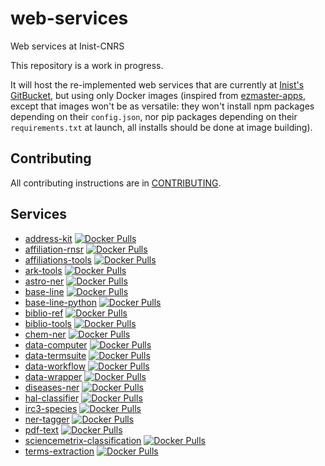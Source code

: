 # web-services

Web services at Inist-CNRS

This repository is a work in progress.

It will host the re-implemented web services that are currently at [Inist's
GitBucket](https://gitbucket.inist.fr/tdm/web-services), but using only Docker
images (inspired from
[ezmaster-apps](https://github.com/Inist-CNRS/ezmaster-apps), except that images
won't be as versatile: they won't install npm packages depending on their
`config.json`, nor pip packages depending on their `requirements.txt` at launch,
all installs should be done at image building).

## Contributing

All contributing instructions are in [CONTRIBUTING](CONTRIBUTING.md).

<!-- This section must be the last one, it's automatically rewritten -->
## Services

- [address-kit](./services/address-kit) [![Docker Pulls](https://img.shields.io/docker/pulls/cnrsinist/ws-address-kit.svg)](https://hub.docker.com/r/cnrsinist/ws-address-kit/)
- [affiliation-rnsr](./services/affiliation-rnsr) [![Docker Pulls](https://img.shields.io/docker/pulls/cnrsinist/ws-affiliation-rnsr.svg)](https://hub.docker.com/r/cnrsinist/ws-affiliation-rnsr/)
- [affiliations-tools](./services/affiliations-tools) [![Docker Pulls](https://img.shields.io/docker/pulls/cnrsinist/ws-affiliations-tools.svg)](https://hub.docker.com/r/cnrsinist/ws-affiliations-tools/)
- [ark-tools](./services/ark-tools) [![Docker Pulls](https://img.shields.io/docker/pulls/cnrsinist/ws-ark-tools.svg)](https://hub.docker.com/r/cnrsinist/ws-ark-tools/)
- [astro-ner](./services/astro-ner) [![Docker Pulls](https://img.shields.io/docker/pulls/cnrsinist/ws-astro-ner.svg)](https://hub.docker.com/r/cnrsinist/ws-astro-ner/)
- [base-line](./services/base-line) [![Docker Pulls](https://img.shields.io/docker/pulls/cnrsinist/ws-base-line.svg)](https://hub.docker.com/r/cnrsinist/ws-base-line/)
- [base-line-python](./services/base-line-python) [![Docker Pulls](https://img.shields.io/docker/pulls/cnrsinist/ws-base-line-python.svg)](https://hub.docker.com/r/cnrsinist/ws-base-line-python/)
- [biblio-ref](./services/biblio-ref) [![Docker Pulls](https://img.shields.io/docker/pulls/cnrsinist/ws-biblio-ref.svg)](https://hub.docker.com/r/cnrsinist/ws-biblio-ref/)
- [biblio-tools](./services/biblio-tools) [![Docker Pulls](https://img.shields.io/docker/pulls/cnrsinist/ws-biblio-tools.svg)](https://hub.docker.com/r/cnrsinist/ws-biblio-tools/)
- [chem-ner](./services/chem-ner) [![Docker Pulls](https://img.shields.io/docker/pulls/cnrsinist/ws-chem-ner.svg)](https://hub.docker.com/r/cnrsinist/ws-chem-ner/)
- [data-computer](./services/data-computer) [![Docker Pulls](https://img.shields.io/docker/pulls/cnrsinist/ws-data-computer.svg)](https://hub.docker.com/r/cnrsinist/ws-data-computer/)
- [data-termsuite](./services/data-termsuite) [![Docker Pulls](https://img.shields.io/docker/pulls/cnrsinist/ws-data-termsuite.svg)](https://hub.docker.com/r/cnrsinist/ws-data-termsuite/)
- [data-workflow](./services/data-workflow) [![Docker Pulls](https://img.shields.io/docker/pulls/cnrsinist/ws-data-workflow.svg)](https://hub.docker.com/r/cnrsinist/ws-data-workflow/)
- [data-wrapper](./services/data-wrapper) [![Docker Pulls](https://img.shields.io/docker/pulls/cnrsinist/ws-data-wrapper.svg)](https://hub.docker.com/r/cnrsinist/ws-data-wrapper/)
- [diseases-ner](./services/diseases-ner) [![Docker Pulls](https://img.shields.io/docker/pulls/cnrsinist/ws-diseases-ner.svg)](https://hub.docker.com/r/cnrsinist/ws-diseases-ner/)
- [hal-classifier](./services/hal-classifier) [![Docker Pulls](https://img.shields.io/docker/pulls/cnrsinist/ws-hal-classifier.svg)](https://hub.docker.com/r/cnrsinist/ws-hal-classifier/)
- [irc3-species](./services/irc3-species) [![Docker Pulls](https://img.shields.io/docker/pulls/cnrsinist/ws-irc3-species.svg)](https://hub.docker.com/r/cnrsinist/ws-irc3-species/)
- [ner-tagger](./services/ner-tagger) [![Docker Pulls](https://img.shields.io/docker/pulls/cnrsinist/ws-ner-tagger.svg)](https://hub.docker.com/r/cnrsinist/ws-ner-tagger/)
- [pdf-text](./services/pdf-text) [![Docker Pulls](https://img.shields.io/docker/pulls/cnrsinist/ws-pdf-text.svg)](https://hub.docker.com/r/cnrsinist/ws-pdf-text/)
- [sciencemetrix-classification](./services/sciencemetrix-classification) [![Docker Pulls](https://img.shields.io/docker/pulls/cnrsinist/ws-sciencemetrix-classification.svg)](https://hub.docker.com/r/cnrsinist/ws-sciencemetrix-classification/)
- [terms-extraction](./services/terms-extraction) [![Docker Pulls](https://img.shields.io/docker/pulls/cnrsinist/ws-terms-extraction.svg)](https://hub.docker.com/r/cnrsinist/ws-terms-extraction/)

